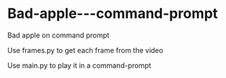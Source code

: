 # Bad-apple---command-prompt
Bad apple on command prompt


Use frames.py to get each frame from the video

Use main.py to play it in a command-prompt

